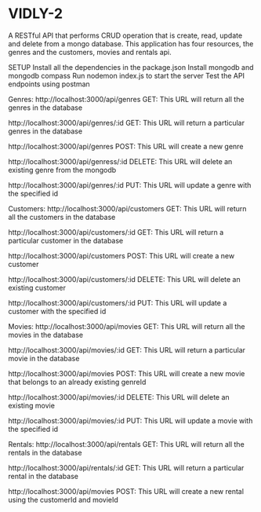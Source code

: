 # VIDLY-2

A RESTful API that performs CRUD operation that is create, read, update and delete from a mongo database.
This application has four resources, the genres and the customers, movies and rentals api.

SETUP
Install all the dependencies in the package.json
Install mongodb and mongodb compass
Run nodemon index.js to start the server
Test the API endpoints using postman

Genres:
http://localhost:3000/api/genres GET: This URL will return all the genres in the database

http://localhost:3000/api/genres/:id GET: This URL will return a particular genres in the database

http://localhost:3000/api/genres POST: This URL will create a new genre

http://localhost:3000/api/genress/:id DELETE: This URL will delete an existing genre from the mongodb

http://localhost:3000/api/genres/:id PUT: This URL will update a genre with the specified id

Customers:
http://localhost:3000/api/customers GET: This URL will return all the customers in the database

http://localhost:3000/api/customers/:id GET: This URL will return a particular customer in the database

http://localhost:3000/api/customers POST: This URL will create a new customer

http://localhost:3000/api/customers/:id DELETE: This URL will delete an existing customer

http://localhost:3000/api/customers/:id PUT: This URL will update a customer with the specified id

Movies:
http://localhost:3000/api/movies GET: This URL will return all the movies in the database

http://localhost:3000/api/movies/:id GET: This URL will return a particular movie in the database

http://localhost:3000/api/movies POST: This URL will create a new movie that belongs to an already existing genreId

http://localhost:3000/api/movies/:id DELETE: This URL will delete an existing movie

http://localhost:3000/api/movies/:id PUT: This URL will update a movie with the specified id

Rentals:
http://localhost:3000/api/rentals GET: This URL will return all the rentals in the database

http://localhost:3000/api/rentals/:id GET: This URL will return a particular rental in the database

http://localhost:3000/api/movies POST: This URL will create a new rental using the customerId and movieId
